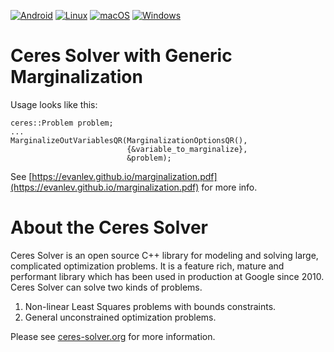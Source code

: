 [![Android](https://github.com/ceres-solver/ceres-solver/actions/workflows/android.yml/badge.svg)](https://github.com/ceres-solver/ceres-solver/actions/workflows/android.yml)
[![Linux](https://github.com/ceres-solver/ceres-solver/actions/workflows/linux.yml/badge.svg)](https://github.com/ceres-solver/ceres-solver/actions/workflows/linux.yml)
[![macOS](https://github.com/ceres-solver/ceres-solver/actions/workflows/macos.yml/badge.svg)](https://github.com/ceres-solver/ceres-solver/actions/workflows/macos.yml)
[![Windows](https://github.com/ceres-solver/ceres-solver/actions/workflows/windows.yml/badge.svg)](https://github.com/ceres-solver/ceres-solver/actions/workflows/windows.yml)

Ceres Solver with Generic Marginalization
==========================================
Usage looks like this:

```
ceres::Problem problem;
...
MarginalizeOutVariablesQR(MarginalizationOptionsQR(),
                          {&variable_to_marginalize},
                          &problem);
```

See [https://evanlev.github.io/marginalization.pdf](https://evanlev.github.io/marginalization.pdf) for more info.

About the Ceres Solver
=======================
Ceres Solver is an open source C++ library for modeling and solving
large, complicated optimization problems. It is a feature rich, mature
and performant library which has been used in production at Google
since 2010. Ceres Solver can solve two kinds of problems.

1. Non-linear Least Squares problems with bounds constraints.
2. General unconstrained optimization problems.

Please see [ceres-solver.org](http://ceres-solver.org/) for more
information.

